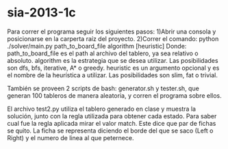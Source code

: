 sia-2013-1c
===========

Para correr el programa seguir los siguientes pasos:
1)Abrir una consola y posicionarse en la carperta raíz del proyecto.
2)Correr el comando: python ./solver/main.py path_to_board_file algorithm [heuristic]
Donde:
    path_to_board_file es el path al archivo del tablero, ya sea relativo o absoluto.
    algorithm es la estrategia que se desea utilizar. Las posibilidades son dfs, bfs, iterative, A* o greedy.
    heuristic es un argumento opcional y es el nombre de la heurística a utilizar. Las posibilidades son slim, fat o trivial.

También se proveen 2 scripts de bash: generator.sh y tester.sh, que generan 100 tableros de manera aleatoria, y corren el programa sobre ellos.

El archivo test2.py utiliza el tablero generado en clase y muestra la solución, junto con la regla utilizada para obtener cada estado.
Para saber cual fue la regla aplicada mirar el valor match. Este dice que par de fichas se quito. La ficha se representa diciendo el borde del que se saco (Left o Right) y el numero de linea al que peternece.
    
